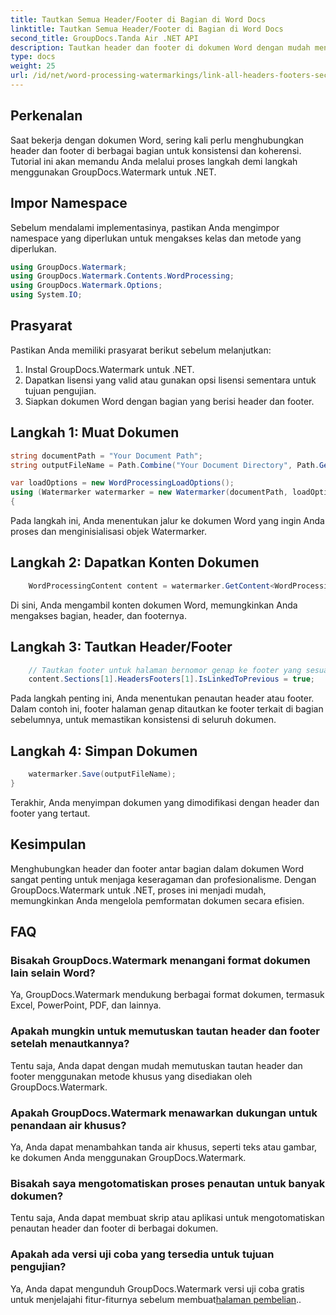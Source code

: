 ```yaml
---
title: Tautkan Semua Header/Footer di Bagian di Word Docs
linktitle: Tautkan Semua Header/Footer di Bagian di Word Docs
second_title: GroupDocs.Tanda Air .NET API
description: Tautkan header dan footer di dokumen Word dengan mudah menggunakan GroupDocs.Watermark untuk .NET. Pastikan konsistensi dan profesionalisme dengan mudah.
type: docs
weight: 25
url: /id/net/word-processing-watermarkings/link-all-headers-footers-section-word-docs/
---
```

## Perkenalan
Saat bekerja dengan dokumen Word, sering kali perlu menghubungkan header dan footer di berbagai bagian untuk konsistensi dan koherensi. Tutorial ini akan memandu Anda melalui proses langkah demi langkah menggunakan GroupDocs.Watermark untuk .NET.
## Impor Namespace
Sebelum mendalami implementasinya, pastikan Anda mengimpor namespace yang diperlukan untuk mengakses kelas dan metode yang diperlukan.
```csharp
using GroupDocs.Watermark;
using GroupDocs.Watermark.Contents.WordProcessing;
using GroupDocs.Watermark.Options;
using System.IO;
```
## Prasyarat
Pastikan Anda memiliki prasyarat berikut sebelum melanjutkan:
1. Instal GroupDocs.Watermark untuk .NET.
2. Dapatkan lisensi yang valid atau gunakan opsi lisensi sementara untuk tujuan pengujian.
3. Siapkan dokumen Word dengan bagian yang berisi header dan footer.
## Langkah 1: Muat Dokumen
```csharp
string documentPath = "Your Document Path";
string outputFileName = Path.Combine("Your Document Directory", Path.GetFileName(documentPath));

var loadOptions = new WordProcessingLoadOptions();
using (Watermarker watermarker = new Watermarker(documentPath, loadOptions))
{
```
Pada langkah ini, Anda menentukan jalur ke dokumen Word yang ingin Anda proses dan menginisialisasi objek Watermarker.
## Langkah 2: Dapatkan Konten Dokumen
```csharp
    WordProcessingContent content = watermarker.GetContent<WordProcessingContent>();
```
Di sini, Anda mengambil konten dokumen Word, memungkinkan Anda mengakses bagian, header, dan footernya.
## Langkah 3: Tautkan Header/Footer
```csharp
    // Tautkan footer untuk halaman bernomor genap ke footer yang sesuai di bagian sebelumnya
    content.Sections[1].HeadersFooters[1].IsLinkedToPrevious = true;
```
Pada langkah penting ini, Anda menentukan penautan header atau footer. Dalam contoh ini, footer halaman genap ditautkan ke footer terkait di bagian sebelumnya, untuk memastikan konsistensi di seluruh dokumen.

## Langkah 4: Simpan Dokumen
```csharp
    watermarker.Save(outputFileName);
}
```
Terakhir, Anda menyimpan dokumen yang dimodifikasi dengan header dan footer yang tertaut.

## Kesimpulan
Menghubungkan header dan footer antar bagian dalam dokumen Word sangat penting untuk menjaga keseragaman dan profesionalisme. Dengan GroupDocs.Watermark untuk .NET, proses ini menjadi mudah, memungkinkan Anda mengelola pemformatan dokumen secara efisien.
## FAQ
### Bisakah GroupDocs.Watermark menangani format dokumen lain selain Word?
Ya, GroupDocs.Watermark mendukung berbagai format dokumen, termasuk Excel, PowerPoint, PDF, dan lainnya.
### Apakah mungkin untuk memutuskan tautan header dan footer setelah menautkannya?
Tentu saja, Anda dapat dengan mudah memutuskan tautan header dan footer menggunakan metode khusus yang disediakan oleh GroupDocs.Watermark.
### Apakah GroupDocs.Watermark menawarkan dukungan untuk penandaan air khusus?
Ya, Anda dapat menambahkan tanda air khusus, seperti teks atau gambar, ke dokumen Anda menggunakan GroupDocs.Watermark.
### Bisakah saya mengotomatiskan proses penautan untuk banyak dokumen?
Tentu saja, Anda dapat membuat skrip atau aplikasi untuk mengotomatiskan penautan header dan footer di berbagai dokumen.
### Apakah ada versi uji coba yang tersedia untuk tujuan pengujian?
 Ya, Anda dapat mengunduh GroupDocs.Watermark versi uji coba gratis untuk menjelajahi fitur-fiturnya sebelum membuat[halaman pembelian](https://purchase.groupdocs.com/temporary-license/)..